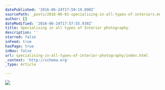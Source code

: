 ```yaml
---
datePublished: '2016-06-24T17:59:19.890Z'
sourcePath: _posts/2016-06-01-specialising-in-all-types-of-interiors.md
author: []
dateModified: '2016-06-24T17:57:55.938Z'
title: Specialising in all types of Interior photography.
description: ''
starred: false
inFeed: true
hasPage: true
inNav: false
url: specialising-in-all-types-of-interior-photography/index.html
_context: 'http://schema.org'
_type: Article

---
```

![](https://s3-us-west-2.amazonaws.com/the-grid-img/p/eae6bbc3c87dbb54b9e9f14b6cd43ca972c238db.jpg)